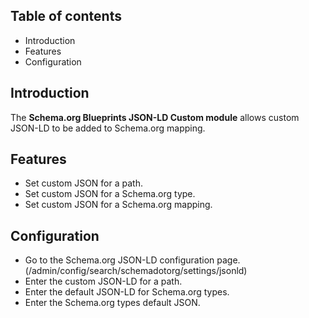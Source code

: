 Table of contents
-----------------

* Introduction
* Features
* Configuration

Introduction
------------

The **Schema.org Blueprints JSON-LD Custom module** allows custom JSON-LD to be 
added to Schema.org mapping.


Features
--------

- Set custom JSON for a path.
- Set custom JSON for a Schema.org type.
- Set custom JSON for a Schema.org mapping.


Configuration
-------------

- Go to the Schema.org JSON-LD configuration page.
  (/admin/config/search/schemadotorg/settings/jsonld)
- Enter the custom JSON-LD for a path.
- Enter the default JSON-LD for Schema.org types.
- Enter the Schema.org types default JSON.
